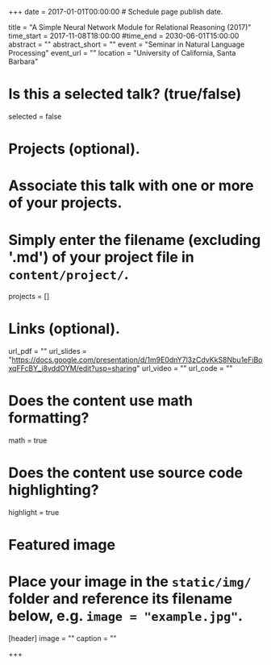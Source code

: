+++
date = 2017-01-01T00:00:00  # Schedule page publish date.

title = "A Simple Neural Network Module for Relational Reasoning (2017)"
time_start = 2017-11-08T18:00:00
#time_end = 2030-06-01T15:00:00
abstract = ""
abstract_short = ""
event = "Seminar in Natural Language Processing"
event_url = ""
location = "University of California, Santa Barbara"

# Is this a selected talk? (true/false)
selected = false

# Projects (optional).
#   Associate this talk with one or more of your projects.
#   Simply enter the filename (excluding '.md') of your project file in `content/project/`.
projects = []

# Links (optional).
url_pdf = ""
url_slides = "https://docs.google.com/presentation/d/1m9E0dnY7l3zCdvKkS8Nbu1eFiBoxqFFcBY_i8vddOYM/edit?usp=sharing"
url_video = ""
url_code = ""

# Does the content use math formatting?
math = true

# Does the content use source code highlighting?
highlight = true

# Featured image
# Place your image in the `static/img/` folder and reference its filename below, e.g. `image = "example.jpg"`.
[header]
image = ""
caption = ""

+++
